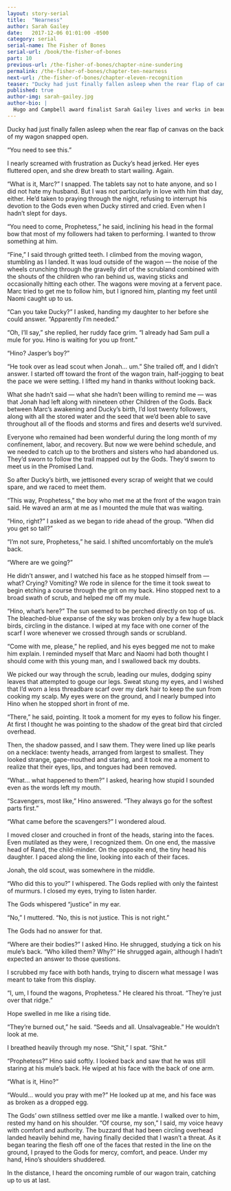 ```yaml
---
layout: story-serial
title:  "Nearness"
author: Sarah Gailey
date:   2017-12-06 01:01:00 -0500
category: serial
serial-name: The Fisher of Bones
serial-url: /book/the-fisher-of-bones
part: 10
previous-url: /the-fisher-of-bones/chapter-nine-sundering
permalink: /the-fisher-of-bones/chapter-ten-nearness
next-url: /the-fisher-of-bones/chapter-eleven-recognition
teaser: "Ducky had just finally fallen asleep when the rear flap of canvas on the back of my wagon snapped open."
published: true
author-img: sarah-gailey.jpg
author-bio: |
  Hugo and Campbell award finalist Sarah Gailey lives and works in beautiful Portland, Oregon. Their nonfiction has been published by _Mashable_ and the _Boston Globe_, and their fiction has been published internationally. They are a regular contributor for _Tor.com_ and _Barnes & Noble_. You can find links to their work at [www.sarahgailey.com](http://www.sarahgailey.com). They tweet [@gaileyfrey](http://twitter.com/gaileyfrey).
---
```


Ducky had just finally fallen asleep when the rear flap of canvas on the back of my wagon snapped open.

“You need to see this.”

I nearly screamed with frustration as Ducky’s head jerked. Her eyes fluttered open, and she drew breath to start wailing. Again.

“What is it, Marc?” I snapped. The tablets say not to hate anyone, and so I did not hate my husband. But I was not particularly in love with him that day, either. He’d taken to praying through the night, refusing to interrupt his devotion to the Gods even when Ducky stirred and cried. Even when I hadn’t slept for days.

“You need to come, Prophetess,” he said, inclining his head in the formal bow that most of my followers had taken to performing. I wanted to throw something at him.

“Fine,” I said through gritted teeth. I climbed from the moving wagon, stumbling as I landed. It was loud outside of the wagon — the noise of the wheels crunching through the gravelly dirt of the scrubland combined with the shouts of the children who ran behind us, waving sticks and occasionally hitting each other. The wagons were moving at a fervent pace. Marc tried to get me to follow him, but I ignored him, planting my feet until Naomi caught up to us.

“Can you take Ducky?” I asked, handing my daughter to her before she could answer. “Apparently I’m needed.”

“Oh, I’ll say,” she replied, her ruddy face grim. “I already had Sam pull a mule for you. Hino is waiting for you up front.”

“Hino? Jasper’s boy?”

“He took over as lead scout when Jonah… um.” She trailed off, and I didn’t answer. I started off toward the front of the wagon train, half-jogging to beat the pace we were setting. I lifted my hand in thanks without looking back.

What she hadn’t said — what she hadn’t been willing to remind me — was that Jonah had left along with nineteen other Children of the Gods. Back between Marc’s awakening and Ducky’s birth, I’d lost twenty followers, along with all the stored water and the seed that we’d been able to save throughout all of the floods and storms and fires and deserts we’d survived.

Everyone who remained had been wonderful during the long month of my confinement, labor, and recovery. But now we were behind schedule, and we needed to catch up to the brothers and sisters who had abandoned us. They’d sworn to follow the trail mapped out by the Gods. They’d sworn to meet us in the Promised Land.

So after Ducky’s birth, we jettisoned every scrap of weight that we could spare, and we raced to meet them.

“This way, Prophetess,” the boy who met me at the front of the wagon train said. He waved an arm at me as I mounted the mule that was waiting.

“Hino, right?” I asked as we began to ride ahead of the group. “When did you get so tall?”

“I’m not sure, Prophetess,” he said. I shifted uncomfortably on the mule’s back.

“Where are we going?”

He didn’t answer, and I watched his face as he stopped himself from — what? Crying? Vomiting? We rode in silence for the time it took sweat to begin etching a course through the grit on my back. Hino stopped next to a broad swath of scrub, and helped me off my mule.

“Hino, what’s here?” The sun seemed to be perched directly on top of us. The bleached-blue expanse of the sky was broken only by a few huge black birds, circling in the distance. I wiped at my face with one corner of the scarf I wore whenever we crossed through sands or scrubland.

“Come with me, please,” he replied, and his eyes begged me not to make him explain. I reminded myself that Marc and Naomi had both thought I should come with this young man, and I swallowed back my doubts.

We picked our way through the scrub, leading our mules, dodging spiny leaves that attempted to gouge our legs. Sweat stung my eyes, and I wished that I’d worn a less threadbare scarf over my dark hair to keep the sun from cooking my scalp. My eyes were on the ground, and I nearly bumped into Hino when he stopped short in front of me.

“There,” he said, pointing. It took a moment for my eyes to follow his finger. At first I thought he was pointing to the shadow of the great bird that circled overhead.

Then, the shadow passed, and I saw them. They were lined up like pearls on a necklace: twenty heads, arranged from largest to smallest. They looked strange, gape-mouthed and staring, and it took me a moment to realize that their eyes, lips, and tongues had been removed.

“What… what happened to them?” I asked, hearing how stupid I sounded even as the words left my mouth.

“Scavengers, most like,” Hino answered. “They always go for the softest parts first.”

“What came before the scavengers?” I wondered aloud.

I moved closer and crouched in front of the heads, staring into the faces. Even mutilated as they were, I recognized them. On one end, the massive head of Rand, the child-minder. On the opposite end, the tiny head his daughter. I paced along the line, looking into each of their faces.

Jonah, the old scout, was somewhere in the middle.

“Who did this to you?” I whispered. The Gods replied with only the faintest of murmurs. I closed my eyes, trying to listen harder.

The Gods whispered “justice” in my ear.

“No,” I muttered. “No, this is not justice. This is not right.”

The Gods had no answer for that.

“Where are their bodies?” I asked Hino. He shrugged, studying a tick on his mule’s back. “Who killed them? Why?” He shrugged again, although I hadn’t expected an answer to those questions.

I scrubbed my face with both hands, trying to discern what message I was meant to take from this display.

“I, um, I found the wagons, Prophetess.” He cleared his throat. “They’re just over that ridge.”

Hope swelled in me like a rising tide.

“They’re burned out,” he said. “Seeds and all. Unsalvageable.” He wouldn’t look at me.

I breathed heavily through my nose. “Shit,” I spat. “Shit.”

“Prophetess?” Hino said softly. I looked back and saw that he was still staring at his mule’s back. He wiped at his face with the back of one arm.

“What is it, Hino?”

“Would… would you pray with me?” He looked up at me, and his face was as broken as a dropped egg.

The Gods’ own stillness settled over me like a mantle. I walked over to him, rested my hand on his shoulder. “Of course, my son,” I said, my voice heavy with comfort and authority. The buzzard that had been circling overhead landed heavily behind me, having finally decided that I wasn’t a threat. As it began tearing the flesh off one of the faces that rested in the line on the ground, I prayed to the Gods for mercy, comfort, and peace. Under my hand, Hino’s shoulders shuddered.

In the distance, I heard the oncoming rumble of our wagon train, catching up to us at last.
